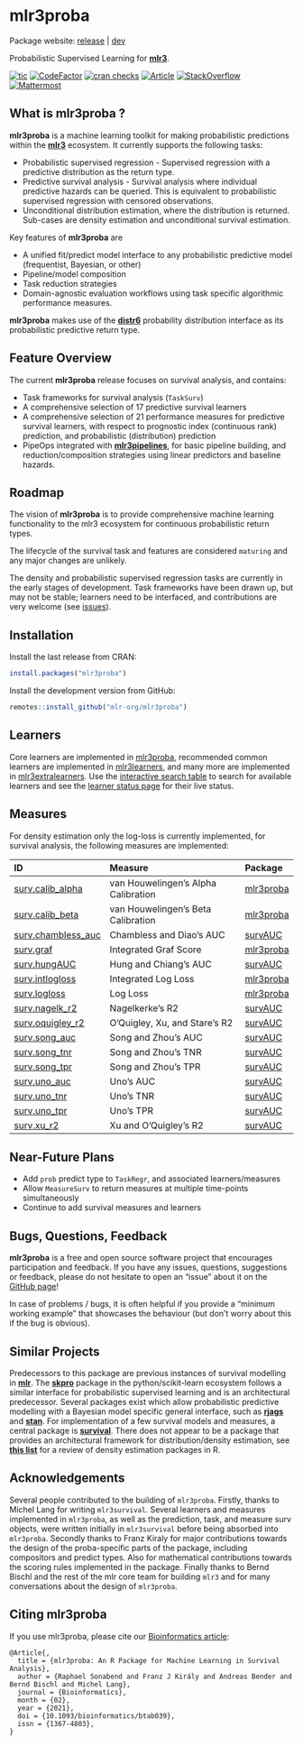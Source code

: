 
# mlr3proba

Package website: [release](https://mlr3proba.mlr-org.com/) |
[dev](https://mlr3proba.mlr-org.com/dev/)

Probabilistic Supervised Learning for
**[mlr3](https://github.com/mlr-org/mlr3/)**.

<!-- badges: start -->

[![tic](https://github.com/mlr-org/mlr3proba/workflows/tic/badge.svg?branch=main)](https://github.com/mlr-org/mlr3proba/actions)
[![CodeFactor](https://www.codefactor.io/repository/github/mlr-org/mlr3proba/badge)](https://www.codefactor.io/repository/github/mlr-org/mlr3proba)
[![cran
checks](https://cranchecks.info/badges/worst/mlr3proba)](https://cran.r-project.org/web/checks/check_results_mlr3proba.html)
[![Article](https://img.shields.io/badge/Article-10.1093%2Fbioinformatics%2Fbtab039-brightgreen)](https://doi.org/10.1093/bioinformatics/btab039)
[![StackOverflow](https://img.shields.io/badge/stackoverflow-mlr3-orange.svg)](https://stackoverflow.com/questions/tagged/mlr3)
[![Mattermost](https://img.shields.io/badge/chat-mattermost-orange.svg)](https://lmmisld-lmu-stats-slds.srv.mwn.de/mlr_invite/)
<!-- badges: end -->

## What is mlr3proba ?

**mlr3proba** is a machine learning toolkit for making probabilistic
predictions within the **[mlr3](https://github.com/mlr-org/mlr3)**
ecosystem. It currently supports the following tasks:

  - Probabilistic supervised regression - Supervised regression with a
    predictive distribution as the return type.
  - Predictive survival analysis - Survival analysis where individual
    predictive hazards can be queried. This is equivalent to
    probabilistic supervised regression with censored observations.
  - Unconditional distribution estimation, where the distribution is
    returned. Sub-cases are density estimation and unconditional
    survival estimation.

Key features of **mlr3proba** are

  - A unified fit/predict model interface to any probabilistic
    predictive model (frequentist, Bayesian, or other)
  - Pipeline/model composition
  - Task reduction strategies
  - Domain-agnostic evaluation workflows using task specific algorithmic
    performance measures.

**mlr3proba** makes use of the
**[distr6](https://github.com/alan-turing-institute/distr6)**
probability distribution interface as its probabilistic predictive
return type.

## Feature Overview

The current **mlr3proba** release focuses on survival analysis, and
contains:

  - Task frameworks for survival analysis (`TaskSurv`)
  - A comprehensive selection of 17 predictive survival learners
  - A comprehensive selection of 21 performance measures for predictive
    survival learners, with respect to prognostic index (continuous
    rank) prediction, and probabilistic (distribution) prediction
  - PipeOps integrated with
    **[mlr3pipelines](https://github.com/mlr-org/mlr3pipelines)**, for
    basic pipeline building, and reduction/composition strategies using
    linear predictors and baseline hazards.

## Roadmap

The vision of **mlr3proba** is to provide comprehensive machine learning
functionality to the mlr3 ecosystem for continuous probabilistic return
types.

The lifecycle of the survival task and features are considered
`maturing` and any major changes are unlikely.

The density and probabilistic supervised regression tasks are currently
in the early stages of development. Task frameworks have been drawn up,
but may not be stable; learners need to be interfaced, and contributions
are very welcome (see
[issues](https://github.com/mlr-org/mlr3proba/issues)).

## Installation

Install the last release from CRAN:

``` r
install.packages("mlr3proba")
```

Install the development version from GitHub:

``` r
remotes::install_github("mlr-org/mlr3proba")
```

## Learners

Core learners are implemented in
[mlr3proba](https://github.com/mlr-org/mlr3proba), recommended common
learners are implemented in
[mlr3learners](https://github.com/mlr-org/mlr3learners), and many more
are implemented in
[mlr3extralearners](https://github.com/mlr-org/mlr3extralearners). Use
the [interactive search
table](https://mlr3extralearners.mlr-org.com/articles/learners/list_learners.html)
to search for available learners and see the [learner status
page](https://mlr3extralearners.mlr-org.com/articles/learners/learner_status.html)
for their live status.

## Measures

For density estimation only the log-loss is currently implemented, for
survival analysis, the following measures are implemented:

| ID                                                                                                  | Measure                             | Package                                                   |
| :-------------------------------------------------------------------------------------------------- | :---------------------------------- | :-------------------------------------------------------- |
| [surv.calib\_alpha](https://mlr3proba.mlr-org.com/reference/mlr_measures_surv.calib_alpha.html)     | van Houwelingen’s Alpha Calibration | [mlr3proba](https://CRAN.R-project.org/package=mlr3proba) |
| [surv.calib\_beta](https://mlr3proba.mlr-org.com/reference/mlr_measures_surv.calib_beta.html)       | van Houwelingen’s Beta Calibration  | [mlr3proba](https://CRAN.R-project.org/package=mlr3proba) |
| [surv.chambless\_auc](https://mlr3proba.mlr-org.com/reference/mlr_measures_surv.chambless_auc.html) | Chambless and Diao’s AUC            | [survAUC](https://CRAN.R-project.org/package=survAUC)     |
| [surv.graf](https://mlr3proba.mlr-org.com/reference/mlr_measures_surv.graf.html)                    | Integrated Graf Score               | [mlr3proba](https://CRAN.R-project.org/package=mlr3proba) |
| [surv.hungAUC](https://mlr3proba.mlr-org.com/reference/mlr_measures_surv.hung_auc.html)             | Hung and Chiang’s AUC               | [survAUC](https://CRAN.R-project.org/package=survAUC)     |
| [surv.intlogloss](https://mlr3proba.mlr-org.com/reference/mlr_measures_surv.intlogloss.html)        | Integrated Log Loss                 | [mlr3proba](https://CRAN.R-project.org/package=mlr3proba) |
| [surv.logloss](https://mlr3proba.mlr-org.com/reference/mlr_measures_surv.logloss.html)              | Log Loss                            | [mlr3proba](https://CRAN.R-project.org/package=mlr3proba) |
| [surv.nagelk\_r2](https://mlr3proba.mlr-org.com/reference/mlr_measures_surv.nagelk_r2.html)         | Nagelkerke’s R2                     | [survAUC](https://CRAN.R-project.org/package=survAUC)     |
| [surv.oquigley\_r2](https://mlr3proba.mlr-org.com/reference/mlr_measures_surv.oquigley_r2.html)     | O’Quigley, Xu, and Stare’s R2       | [survAUC](https://CRAN.R-project.org/package=survAUC)     |
| [surv.song\_auc](https://mlr3proba.mlr-org.com/reference/mlr_measures_surv.song_auc.html)           | Song and Zhou’s AUC                 | [survAUC](https://CRAN.R-project.org/package=survAUC)     |
| [surv.song\_tnr](https://mlr3proba.mlr-org.com/reference/mlr_measures_surv.song_tnr.html)           | Song and Zhou’s TNR                 | [survAUC](https://CRAN.R-project.org/package=survAUC)     |
| [surv.song\_tpr](https://mlr3proba.mlr-org.com/reference/mlr_measures_surv.song_tpr.html)           | Song and Zhou’s TPR                 | [survAUC](https://CRAN.R-project.org/package=survAUC)     |
| [surv.uno\_auc](https://mlr3proba.mlr-org.com/reference/mlr_measures_surv.uno_auc.html)             | Uno’s AUC                           | [survAUC](https://CRAN.R-project.org/package=survAUC)     |
| [surv.uno\_tnr](https://mlr3proba.mlr-org.com/reference/mlr_measures_surv.uno_tnr.html)             | Uno’s TNR                           | [survAUC](https://CRAN.R-project.org/package=survAUC)     |
| [surv.uno\_tpr](https://mlr3proba.mlr-org.com/reference/mlr_measures_surv.uno_tpr.html)             | Uno’s TPR                           | [survAUC](https://CRAN.R-project.org/package=survAUC)     |
| [surv.xu\_r2](https://mlr3proba.mlr-org.com/reference/mlr_measures_surv.xu_r2.html)                 | Xu and O’Quigley’s R2               | [survAUC](https://CRAN.R-project.org/package=survAUC)     |

## Near-Future Plans

  - Add `prob` predict type to `TaskRegr`, and associated
    learners/measures
  - Allow `MeasureSurv` to return measures at multiple time-points
    simultaneously
  - Continue to add survival measures and learners

## Bugs, Questions, Feedback

**mlr3proba** is a free and open source software project that encourages
participation and feedback. If you have any issues, questions,
suggestions or feedback, please do not hesitate to open an “issue” about
it on the [GitHub page](https://github.com/mlr-org/mlr3proba/issues)\!

In case of problems / bugs, it is often helpful if you provide a
“minimum working example” that showcases the behaviour (but don’t
worry about this if the bug is obvious).

## Similar Projects

Predecessors to this package are previous instances of survival
modelling in **[mlr](https://github.com/mlr-org/mlr)**. The
**[skpro](https://github.com/alan-turing-institute/skpro)** package in
the python/scikit-learn ecosystem follows a similar interface for
probabilistic supervised learning and is an architectural predecessor.
Several packages exist which allow probabilistic predictive modelling
with a Bayesian model specific general interface, such as
**[rjags](https://CRAN.R-project.org/package=rjags)** and
**[stan](https://github.com/stan-dev/rstan)**. For implementation of a
few survival models and measures, a central package is
**[survival](https://github.com/therneau/survival)**. There does not
appear to be a package that provides an architectural framework for
distribution/density estimation, see **[this
list](https://vita.had.co.nz/papers/density-estimation.pdf)** for a
review of density estimation packages in R.

## Acknowledgements

Several people contributed to the building of `mlr3proba`. Firstly,
thanks to Michel Lang for writing `mlr3survival`. Several learners and
measures implemented in `mlr3proba`, as well as the prediction, task,
and measure surv objects, were written initially in `mlr3survival`
before being absorbed into `mlr3proba`. Secondly thanks to Franz Kiraly
for major contributions towards the design of the proba-specific parts
of the package, including compositors and predict types. Also for
mathematical contributions towards the scoring rules implemented in the
package. Finally thanks to Bernd Bischl and the rest of the mlr core
team for building `mlr3` and for many conversations about the design of
`mlr3proba`.

## Citing mlr3proba

If you use mlr3proba, please cite our [Bioinformatics
article](https://doi.org/10.1093/bioinformatics/btab039):

    @Article{,
      title = {mlr3proba: An R Package for Machine Learning in Survival Analysis},
      author = {Raphael Sonabend and Franz J Király and Andreas Bender and Bernd Bischl and Michel Lang},
      journal = {Bioinformatics},
      month = {02},
      year = {2021},
      doi = {10.1093/bioinformatics/btab039},
      issn = {1367-4803},
    }
